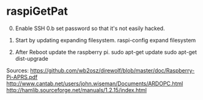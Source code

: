 # raspiGetPat
0. Enable SSH
0.b set password so that it's not easily hacked.

1. Start by updating expanding filesystem.
raspi-config
expand filesystem

2. After Reboot update the raspberry pi.
sudo apt-get update
sudo apt-get dist-upgrade

Sources:
https://github.com/wb2osz/direwolf/blob/master/doc/Raspberry-Pi-APRS.pdf
http://www.cantab.net/users/john.wiseman/Documents/ARDOPC.html
http://hamlib.sourceforge.net/manuals/1.2.15/index.html
